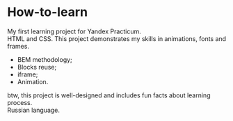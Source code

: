 # How-to-learn
My first learning project for Yandex Practicum.   
HTML and CSS. This project demonstrates my skills in animations, fonts and frames.  
- BEM methodology;
- Blocks reuse; 
- iframe;
- Animation.  

btw, this project is well-designed and includes fun facts about learning process.  
Russian language.

